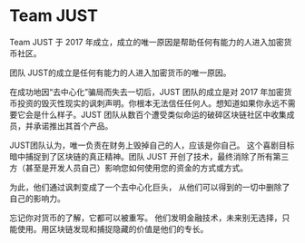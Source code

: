 # 

# Team JUST

Team JUST 于 2017 年成立，成立的唯一原因是帮助任何有能力的人进入加密货币社区。

团队 JUST的成立是任何有能力的人进入加密货币的唯一原因。

在成功地因“去中心化”骗局而失去一切后，JUST 团队的成立是对 2017 年加密货币投资的毁灭性现实的讽刺声明。你根本无法信任任何人。想知道如果你永远不需要它会是什么样子。JUST 团队从数百个遭受类似命运的破碎区块链社区中收集成员，并承诺推出其首个产品。

JUST团队认为，唯一负责在财务上毁掉自己的人，应该是你自己。
这个喜剧目标暗中捕捉到了区块链的真正精神。团队 JUST 开创了技术，最终消除了所有第三方（甚至是开发人员自己）影响您如何使用您的资金的方式或方式。


为此，他们通过讽刺变成了一个去中心化巨头， 从他们可以得到的一切中删除了自己的影响力。

忘记你对货币的了解，它都可以被重写。
他们发明金融技术，未来别无选择，只能使用。用区块链发现和捕捉隐藏的价值是他们的专长。

